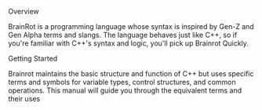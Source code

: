 Overview

BrainRot is a programming language whose syntax is inspired by Gen-Z and Gen Alpha terms and slangs. The language behaves just like C++, so if you're familiar with C++'s syntax and logic, you'll pick up Brainrot Quickly.

Getting Started

Brainrot maintains the basic structure and function of C++ but uses specific terms and symbols for variable types, control structures, and common operations. This manual will guide you through the equivalent terms and their uses


